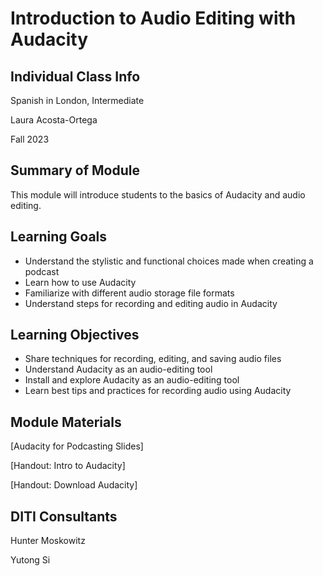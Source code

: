 <h1>Introduction to Audio Editing with Audacity</h1>
<h2>Individual Class Info</h2>

Spanish in London, Intermediate

Laura Acosta-Ortega

Fall 2023

<h2>Summary of Module</h2>

This module will introduce students to the basics of Audacity and audio editing.

<h2>Learning Goals</h2>

* Understand the stylistic and functional choices made when creating a podcast
* Learn how to use Audacity
* Familiarize with different audio storage file formats
* Understand steps for recording and editing audio in Audacity

<h2>Learning Objectives</h2>

* Share techniques for recording, editing, and saving audio files  
* Understand Audacity as an audio-editing tool
* Install and explore Audacity as an audio-editing tool
* Learn best tips and practices for recording audio using Audacity 

<h2>Module Materials</h2>

[Audacity for Podcasting Slides]

[Handout: Intro to Audacity] 

[Handout: Download Audacity]

<h2>DITI Consultants</h2>

Hunter Moskowitz

Yutong Si




